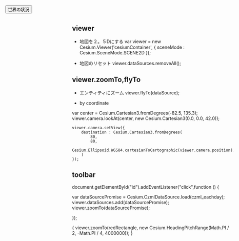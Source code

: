 ## viewer

- 地図を２。５Dにする
var viewer = new Cesium.Viewer('cesiumContainer', { sceneMode : Cesium.SceneMode.SCENE2D });

- 地図のリセット
viewer.dataSources.removeAll();


## viewer.zoomTo,flyTo
- エンティティにズーム
viewer.flyTo(dataSource);

- by coordinate

var center = Cesium.Cartesian3.fromDegrees(-82.5, 135.3);
viewer.camera.lookAt(center, new Cesium.Cartesian3(0.0, 0.0, 42.0));


    viewer.camera.setView({
        destination : Cesium.Cartesian3.fromDegrees(
            80,
            80,
            Cesium.Ellipsoid.WGS84.cartesianToCartographic(viewer.camera.position).height
        )
    });


## toolbar

  <div style="position: absolute;top: 20px;left: 20px;">
    <button id ="id" type ="bottun" class ="cesium-bottun">世界の状況</button> 
</div>

document.getElementById("id").addEventListener("click",function () {

    
var dataSourcePromise = Cesium.CzmlDataSource.load(czml_eachday);
viewer.dataSources.add(dataSourcePromise);
viewer.zoomTo(dataSourcePromise);

});

{
    viewer.zoomTo(redRectangle, new Cesium.HeadingPitchRange(Math.PI / 2, -Math.PI / 4, 4000000));
}